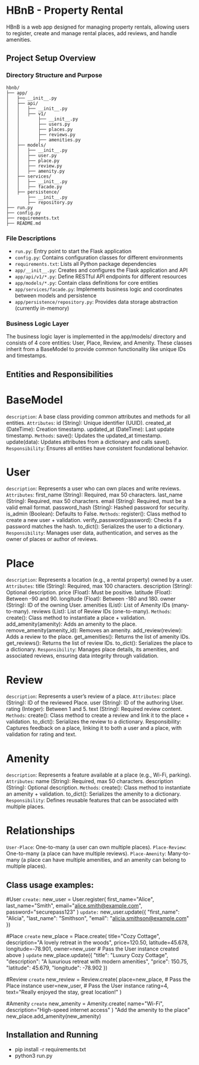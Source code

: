 # HBnB - Property Rental

HBnB is a web app designed for managing property rentals, allowing users to register, create and manage rental places, add reviews, and handle amenities.

## Project Setup Overview

### Directory Structure and Purpose

    hbnb/
    ├── app/
    │   ├── __init__.py
    │   ├── api/
    │   │   ├── __init__.py
    │   │   ├── v1/
    │   │       ├── __init__.py
    │   │       ├── users.py
    │   │       ├── places.py
    │   │       ├── reviews.py
    │   │       ├── amenities.py
    │   ├── models/
    │   │   ├── __init__.py
    │   │   ├── user.py
    │   │   ├── place.py
    │   │   ├── review.py
    │   │   ├── amenity.py
    │   ├── services/
    │   │   ├── __init__.py
    │   │   ├── facade.py
    │   ├── persistence/
    │       ├── __init__.py
    │       ├── repository.py
    ├── run.py
    ├── config.py
    ├── requirements.txt
    ├── README.md



### File Descriptions

- `run.py`: Entry point to start the Flask application
- `config.py`: Contains configuration classes for different environments
- `requirements.txt`: Lists all Python package dependencies
- `app/__init__.py`: Creates and configures the Flask application and API
- `app/api/v1/*.py`: Define RESTful API endpoints for different resources
- `app/models/*.py`: Contain class definitions for core entities
- `app/services/facade.py`: Implements business logic and coordinates between models and persistence
- `app/persistence/repository.py`: Provides data storage abstraction (currently in-memory)

### Business Logic Layer
The business logic layer is implemented in the app/models/ directory and consists of 4 core entities: User, Place, Review, and Amenity. These classes inherit from a BaseModel to provide common functionality like unique IDs and timestamps.

## Entities and Responsibilities

# BaseModel
`description`: A base class providing common attributes and methods for all entities.
`Attributes`:
id (String): Unique identifier (UUID).
created_at (DateTime): Creation timestamp.
updated_at (DateTime): Last update timestamp.
`Methods`:
save(): Updates the updated_at timestamp.
update(data): Updates attributes from a dictionary and calls save().
`Responsibility`: Ensures all entities have consistent foundational behavior.

# User
`description`: Represents a user who can own places and write reviews.
`Attributes`:
first_name (String): Required, max 50 characters.
last_name (String): Required, max 50 characters.
email (String): Required, must be a valid email format.
password_hash (String): Hashed password for security.
is_admin (Boolean): Defaults to False.
`Methods`:
register(): Class method to create a new user + validation.
verify_password(password): Checks if a password matches the hash.
to_dict(): Serializes the user to a dictionary.
`Responsibility`: Manages user data, authentication, and serves as the owner of places or author of reviews.

# Place
`description`: Represents a location (e.g., a rental property) owned by a user.
`Attributes`:
title (String): Required, max 100 characters.
description (String): Optional description.
price (Float): Must be positive.
latitude (Float): Between -90 and 90.
longitude (Float): Between -180 and 180.
owner (String): ID of the owning User.
amenities (List): List of Amenity IDs (many-to-many).
reviews (List): List of Review IDs (one-to-many).
`Methods`:
create(): Class method to instantiate a place + validation.
add_amenity(amenity): Adds an amenity to the place.
remove_amenity(amenity_id): Removes an amenity.
add_review(review): Adds a review to the place.
get_amenities(): Returns the list of amenity IDs.
get_reviews(): Returns the list of review IDs.
to_dict(): Serializes the place to a dictionary.
`Responsibility`: Manages place details, its amenities, and associated reviews, ensuring data integrity through validation.

# Review
`description`: Represents a user’s review of a place.
`Attributes`:
place (String): ID of the reviewed Place.
user (String): ID of the authoring User.
rating (Integer): Between 1 and 5.
text (String): Required review content.
`Methods`:
create(): Class method to create a review and link it to the place + validation.
to_dict(): Serializes the review to a dictionary.
Responsibility: Captures feedback on a place, linking it to both a user and a place, with validation for rating and text.

# Amenity
`description`: Represents a feature available at a place (e.g., Wi-Fi, parking).
`Attributes`:
name (String): Required, max 50 characters.
description (String): Optional description.
`Methods`:
create(): Class method to instantiate an amenity + validation.
to_dict(): Serializes the amenity to a dictionary.
`Responsibility`: Defines reusable features that can be associated with multiple places.

# Relationships
`User-Place`: One-to-many (a user can own multiple places).
`Place-Review`: One-to-many (a place can have multiple reviews).
`Place-Amenity`: Many-to-many (a place can have multiple amenities, and an amenity can belong to multiple places).

## Class usage examples:

#User
`create:`
new_user = User.register(
    first_name="Alice",
    last_name="Smith",
    email="alice.smith@example.com",
    password="securepass123"
)
`update:`
new_user.update({
    "first_name": "Alicia",
    "last_name": "Smithson",
    "email": "alicia.smithson@example.com"
})

#Place
`create`
new_place = Place.create(
    title="Cozy Cottage",
    description="A lovely retreat in the woods",
    price=120.50,
    latitude=45.678,
    longitude=-78.901,
    owner=new_user  # Pass the User instance created above
)
`update`
new_place.update({
    "title": "Luxury Cozy Cottage",
    "description": "A luxurious retreat with modern amenities",
    "price": 150.75,
    "latitude": 45.679,
    "longitude": -78.902
})

#Review
`create`
new_review = Review.create(
    place=new_place,  # Pass the Place instance
    user=new_user,    # Pass the User instance
    rating=4,
    text="Really enjoyed the stay, great location!"
)

#Amenity
`create`
new_amenity = Amenity.create(
    name="Wi-Fi",
    description="High-speed internet access"
)
"Add the amenity to the place"
new_place.add_amenity(new_amenity)


## Installation and Running

- pip install -r requirements.txt
- python3 run.py
